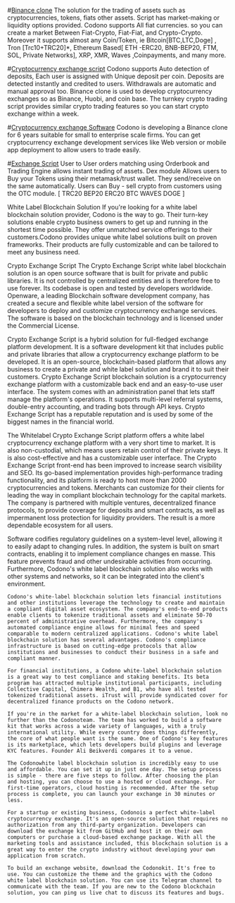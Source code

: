 


#[Binance clone](https://codono.com)
The solution for the trading of assets such as cryptocurrencies, tokens, fiats other assets. Script has market-making or liquidity options provided. Codono supports All fiat currencies. so you can create a market Between Fiat-Crypto, Fiat-Fiat, and Crypto-Crypto. Moreover it supports almost any Coin/Token, ie Bitcoin[BTC,LTC,Doge] , Tron [Trc10+TRC20]*, Ethereum Based[ ETH -ERC20, BNB-BEP20, FTM, SOL, Private Networks], XRP, XMR, Waves ,Coinpayments, and many more.

#[Cryptocurrency exchange script](https://codono.com)
 Codono supports Auto detection of deposits, Each user is assigned with Unique deposit per coin. Deposits are detected instantly and credited to users. Withdrawals are automatic and manual approval too. Binance clone is used to develop cryptocurrency exchanges so as Binance, Huobi, and coin base. The turnkey crypto trading script provides similar crypto trading features so you can start crypto exchange within a week.
 
#[Cryptocurrency exchange Software](https://codono.com/download/)
Codono is developing a Binance clone for 6 years suitable for small to enterprise scale firms. You can get cryptocurrency exchange development services like Web version or mobile app deployment to allow users to trade easily.

#[Exchange Script](https://codono.com/features/)
User to User orders matching using Orderbook and Trading Engine allows instant trading of assets. Dex module Allows users to Buy your Tokens using their metamask/trust wallet. They send/receive on the same automatically. Users can Buy - sell crypto from customers using the OTC module.
[ TRC20 BEP20 ERC20 BTC WAVES DOGE ]

White Label Blockchain Solution
If you're looking for a white label blockchain solution provider, Codono is the way to go. Their turn-key solutions enable crypto business owners to get up and running in the shortest time possible. They offer unmatched service offerings to their customers.Codono provides unique white label solutions built on proven frameworks. Their products are fully customizable and can be tailored to meet any business need.

Crypto Exchange Script
The Crypto Exchange Script white label blockchain solution is an open source software that is built for private and public libraries. It is not controlled by centralized entities and is therefore free to use forever. Its codebase is open and tested by developers worldwide. Openware, a leading Blockchain software development company, has created a secure and flexible white label version of the software for developers to deploy and customize cryptocurrency exchange services. The software is based on the blockchain technology and is licensed under the Commercial License.

Crypto Exchange Script is a hybrid solution for full-fledged exchange platform development. It is a software development kit that includes public and private libraries that allow a cryptocurrency exchange platform to be developed. It is an open-source, blockchain-based platform that allows any business to create a private and white label solution and brand it to suit their customers. 
Crypto Exchange Script blockchain solution is a cryptocurrency exchange platform with a customizable back end and an easy-to-use user interface. The system comes with an administration panel that lets staff manage the platform's operations. It supports multi-level referral systems, double-entry accounting, and trading bots through API keys. Crypto Exchange Script has a reputable reputation and is used by some of the biggest names in the financial world.

The Whitelabel Crypto Exchange Script platform offers a white label cryptocurrency exchange platform with a very short time to market. It is also non-custodial, which means users retain control of their private keys. It is also cost-effective and has a customizable user interface. The Crypto Exchange Script front-end has been improved to increase search visibility and SEO. Its go-based implementation provides high-performance trading functionality, and its platform is ready to host more than 2000 cryptocurrencies and tokens.
Merchants can customize for their clients for leading the way in compliant blockchain technology for the capital markets. The company is partnered with multiple ventures, decentralized finance protocols, to provide coverage for deposits and smart contracts, as well as impermanent loss protection for liquidity providers. The result is a more dependable ecosystem for all users.

Software codifies regulatory guidelines on a system-level level, allowing it to easily adapt to changing rules. In addition, the system is built on smart contracts, enabling it to implement compliance changes en masse. This feature prevents fraud and other undesirable activities from occurring. Furthermore, Codono's white label blockchain solution also works with other systems and networks, so it can be integrated into the client's environment.
```
Codono's white-label blockchain solution lets financial institutions and other institutions leverage the technology to create and maintain a compliant digital asset ecosystem. The company's end-to-end products enable clients to tokenize traditional assets and eliminate 50-70 percent of administrative overhead. Furthermore, the company's automated compliance engine allows for minimal fees and speed comparable to modern centralized applications. Codono's white label blockchain solution has several advantages. Codono's compliance infrastructure is based on cutting-edge protocols that allow institutions and businesses to conduct their business in a safe and compliant manner.

For financial institutions, a Codono white-label blockchain solution is a great way to test compliance and staking benefits. Its beta program has attracted multiple institutional participants, including Collective Capital, Chimera Wealth, and B1, who have all tested tokenized traditional assets. iTrust will provide syndicated cover for decentralized finance products on the Codono network.

If you're in the market for a white-label blockchain solution, look no further than the Codonoteam. The team has worked to build a software kit that works across a wide variety of languages, with a truly international utility. While every country does things differently, the core of what people want is the same. One of Codono's key features is its marketplace, which lets developers build plugins and leverage KYC features. Founder Ali Beikverdi compares it to a venue.

The Codonowhite label blockchain solution is incredibly easy to use and affordable. You can set it up in just one day. The setup process is simple - there are five steps to follow. After choosing the plan and hosting, you can choose to use a hosted or cloud exchange. For first-time operators, cloud hosting is recommended. After the setup process is complete, you can launch your exchange in 30 minutes or less.

For a startup or existing business, Codonois a perfect white-label cryptocurrency exchange. It's an open-source solution that requires no authorization from any third-party organization. Developers can download the exchange kit from GitHub and host it on their own computers or purchase a cloud-based exchange package. With all the marketing tools and assistance included, this blockchain solution is a great way to enter the crypto industry without developing your own application from scratch.

To build an exchange website, download the Codonokit. It's free to use. You can customize the theme and the graphics with the Codono white label blockchain solution. You can use its Telegram channel to communicate with the team. If you are new to the Codono blockchain solution, you can ping us live chat to discuss its features and bugs.
```
